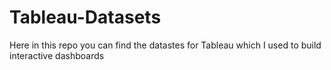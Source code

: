 # Tableau-Datasets #        

Here in this repo you can find the datastes for Tableau which I used to build interactive dashboards          
      
       
   
     
  
       
     
     
   
